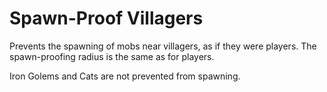 # Spawn-Proof Villagers

Prevents the spawning of mobs near villagers, as if they were players.
The spawn-proofing radius is the same as for players.

Iron Golems and Cats are not prevented from spawning.
